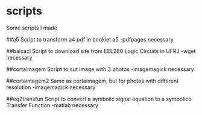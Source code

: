 # scripts
Some scripts I made


##a5 
Script to transform a4 pdf in booklet a5
-pdfpages necessary

##baixacl
Script to download site from EEL280 Logic Circuits in UFRJ
-wget necessary

##cortaimagem
Script to cut image with 3 photos
-imagemagick necessary

##cortaimagem2
Same as cortaimagem, but for photos with different resolution
-imagemagick necessary

##eq2transfun
Script to convert a symbolic signal equation to a symbolico Transfer Function
-matlab necessary
